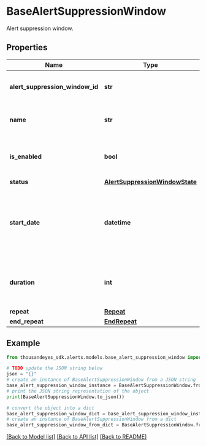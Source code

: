 # BaseAlertSuppressionWindow

Alert suppression window.

## Properties

Name | Type | Description | Notes
------------ | ------------- | ------------- | -------------
**alert_suppression_window_id** | **str** | Unique ID of the alert suppression window. | [optional] [readonly] 
**name** | **str** | Name of the alert suppression window. | [optional] 
**is_enabled** | **bool** | Set to &#x60;false&#x60; for &#x60;disabled&#x60;, &#x60;true&#x60; for &#x60;enabled&#x60;. | [optional] 
**status** | [**AlertSuppressionWindowState**](AlertSuppressionWindowState.md) |  | [optional] 
**start_date** | **datetime** | The date/time when the alert suppression window starts (ISO date-time format). | [optional] 
**duration** | **int** | Duration in seconds the suppression window is active. | [optional] 
**repeat** | [**Repeat**](Repeat.md) |  | [optional] 
**end_repeat** | [**EndRepeat**](EndRepeat.md) |  | [optional] 

## Example

```python
from thousandeyes_sdk.alerts.models.base_alert_suppression_window import BaseAlertSuppressionWindow

# TODO update the JSON string below
json = "{}"
# create an instance of BaseAlertSuppressionWindow from a JSON string
base_alert_suppression_window_instance = BaseAlertSuppressionWindow.from_json(json)
# print the JSON string representation of the object
print(BaseAlertSuppressionWindow.to_json())

# convert the object into a dict
base_alert_suppression_window_dict = base_alert_suppression_window_instance.to_dict()
# create an instance of BaseAlertSuppressionWindow from a dict
base_alert_suppression_window_from_dict = BaseAlertSuppressionWindow.from_dict(base_alert_suppression_window_dict)
```
[[Back to Model list]](../README.md#documentation-for-models) [[Back to API list]](../README.md#documentation-for-api-endpoints) [[Back to README]](../README.md)



